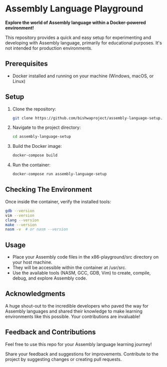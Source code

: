 # Assembly Language Playground 

**Explore the world of Assembly language within a Docker-powered environment!**

This repository provides a quick and easy setup for experimenting and developing with Assembly language, primarily for educational purposes. It's not intended for production environments.

## Prerequisites

- Docker installed and running on your machine (Windows, macOS, or Linux)

## Setup

1. Clone the repository:

   ```bash
   git clone https://github.com/bishwaproject/assembly-language-setup.git
   ```
2. Navigate to the project directory:
   ```bash
   cd assembly-language-setup
   ```
3. Build the Docker image:
   ```bash
   docker-compose build
   ```
4. Run the container:
   ```bash
   docker-compose run assembly-language-setup
    ```
## Checking The Environment
Once inside the container, verify the installed tools:
   ```bash
   gdb --version
   vim --version
   clang --version
   make --version
   nasm -v  # or nasm --version
   ```
## Usage
* Place your Assembly code files in the x86-playground/src directory on your host machine.
* They will be accessible within the container at /usr/src.
* Use the available tools (NASM, GCC, GDB, Vim) to create, compile, debug, and explore Assembly code.

## Acknowledgments
A huge shout-out to the incredible developers who paved the way for Assembly languages and shared their knowledge to make learning environments like this possible. Your contributions are invaluable!

## Feedback and Contributions
Feel free to use this repo for your Assembly language learning journey!

Share your feedback and suggestions for improvements.
Contribute to the project by suggesting changes or creating pull requests.

